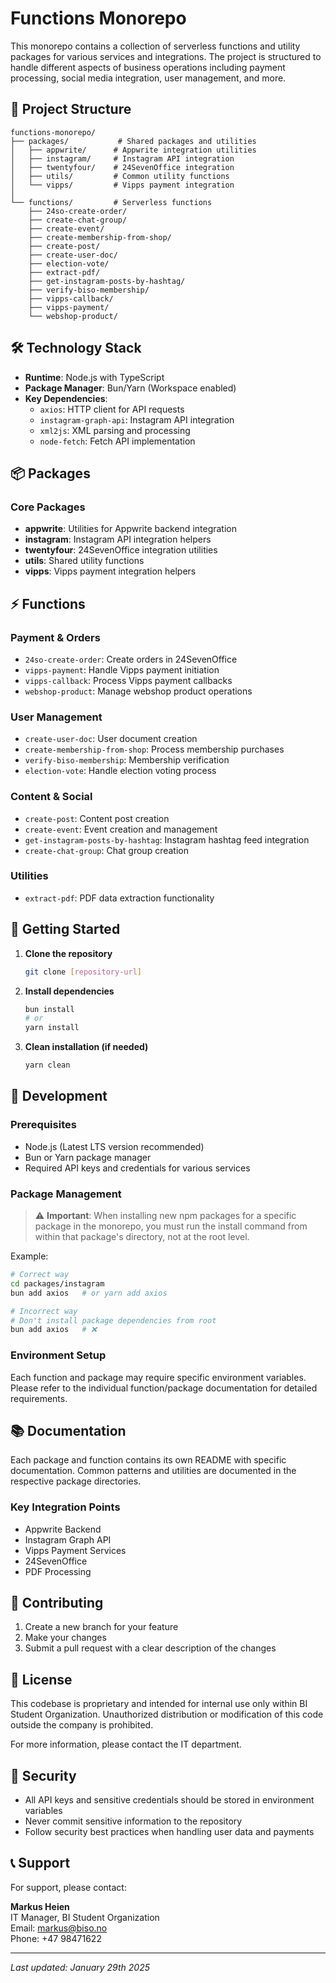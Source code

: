 # Functions Monorepo

This monorepo contains a collection of serverless functions and utility packages for various services and integrations. The project is structured to handle different aspects of business operations including payment processing, social media integration, user management, and more.

## 🚀 Project Structure

```
functions-monorepo/
├── packages/           # Shared packages and utilities
│   ├── appwrite/      # Appwrite integration utilities
│   ├── instagram/     # Instagram API integration
│   ├── twentyfour/    # 24SevenOffice integration
│   ├── utils/         # Common utility functions
│   └── vipps/         # Vipps payment integration
│
└── functions/         # Serverless functions
    ├── 24so-create-order/
    ├── create-chat-group/
    ├── create-event/
    ├── create-membership-from-shop/
    ├── create-post/
    ├── create-user-doc/
    ├── election-vote/
    ├── extract-pdf/
    ├── get-instagram-posts-by-hashtag/
    ├── verify-biso-membership/
    ├── vipps-callback/
    ├── vipps-payment/
    └── webshop-product/
```

## 🛠️ Technology Stack

- **Runtime**: Node.js with TypeScript
- **Package Manager**: Bun/Yarn (Workspace enabled)
- **Key Dependencies**:
  - `axios`: HTTP client for API requests
  - `instagram-graph-api`: Instagram API integration
  - `xml2js`: XML parsing and processing
  - `node-fetch`: Fetch API implementation

## 📦 Packages

### Core Packages
- **appwrite**: Utilities for Appwrite backend integration
- **instagram**: Instagram API integration helpers
- **twentyfour**: 24SevenOffice integration utilities
- **utils**: Shared utility functions
- **vipps**: Vipps payment integration helpers

## ⚡ Functions

### Payment & Orders
- `24so-create-order`: Create orders in 24SevenOffice
- `vipps-payment`: Handle Vipps payment initiation
- `vipps-callback`: Process Vipps payment callbacks
- `webshop-product`: Manage webshop product operations

### User Management
- `create-user-doc`: User document creation
- `create-membership-from-shop`: Process membership purchases
- `verify-biso-membership`: Membership verification
- `election-vote`: Handle election voting process

### Content & Social
- `create-post`: Content post creation
- `create-event`: Event creation and management
- `get-instagram-posts-by-hashtag`: Instagram hashtag feed integration
- `create-chat-group`: Chat group creation

### Utilities
- `extract-pdf`: PDF data extraction functionality

## 🚦 Getting Started

1. **Clone the repository**
   ```bash
   git clone [repository-url]
   ```

2. **Install dependencies**
   ```bash
   bun install
   # or
   yarn install
   ```

3. **Clean installation (if needed)**
   ```bash
   yarn clean
   ```

## 🔧 Development

### Prerequisites
- Node.js (Latest LTS version recommended)
- Bun or Yarn package manager
- Required API keys and credentials for various services

### Package Management
> ⚠️ **Important**: When installing new npm packages for a specific package in the monorepo, you must run the install command from within that package's directory, not at the root level.

Example:
```bash
# Correct way
cd packages/instagram
bun add axios   # or yarn add axios

# Incorrect way
# Don't install package dependencies from root
bun add axios   # ❌
```

### Environment Setup
Each function and package may require specific environment variables. Please refer to the individual function/package documentation for detailed requirements.

## 📚 Documentation

Each package and function contains its own README with specific documentation. Common patterns and utilities are documented in the respective package directories.

### Key Integration Points
- Appwrite Backend
- Instagram Graph API
- Vipps Payment Services
- 24SevenOffice
- PDF Processing

## 🤝 Contributing

1. Create a new branch for your feature
2. Make your changes
3. Submit a pull request with a clear description of the changes

## 📝 License

This codebase is proprietary and intended for internal use only within BI Student Organization. Unauthorized distribution or modification of this code outside the company is prohibited.

For more information, please contact the IT department.

## 🔐 Security

- All API keys and sensitive credentials should be stored in environment variables
- Never commit sensitive information to the repository
- Follow security best practices when handling user data and payments

## 📞 Support
For support, please contact:

**Markus Heien**  
IT Manager, BI Student Organization  
Email: [markus@biso.no](mailto:markus@biso.no)  
Phone: +47 98471622


---

*Last updated: January 29th 2025*
